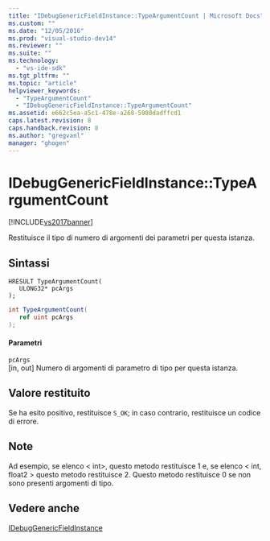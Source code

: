 ```yaml
---
title: "IDebugGenericFieldInstance::TypeArgumentCount | Microsoft Docs"
ms.custom: ""
ms.date: "12/05/2016"
ms.prod: "visual-studio-dev14"
ms.reviewer: ""
ms.suite: ""
ms.technology: 
  - "vs-ide-sdk"
ms.tgt_pltfrm: ""
ms.topic: "article"
helpviewer_keywords: 
  - "TypeArgumentCount"
  - "IDebugGenericFieldInstance::TypeArgumentCount"
ms.assetid: e662c5ea-a5c1-478e-a268-5980dadffcd1
caps.latest.revision: 8
caps.handback.revision: 8
ms.author: "gregvanl"
manager: "ghogen"
---
```

# IDebugGenericFieldInstance::TypeArgumentCount
[!INCLUDE[vs2017banner](../../../code-quality/includes/vs2017banner.md)]

Restituisce il tipo di numero di argomenti dei parametri per questa istanza.  
  
## <a name="syntax"></a>Sintassi  
  
```cpp#  
HRESULT TypeArgumentCount(  
   ULONG32* pcArgs  
);  
```  
  
```c#  
int TypeArgumentCount(  
   ref uint pcArgs  
);  
```  
  
#### <a name="parameters"></a>Parametri  
 `pcArgs`  
 [in, out] Numero di argomenti di parametro di tipo per questa istanza.  
  
## <a name="return-value"></a>Valore restituito  
 Se ha esito positivo, restituisce `S_OK`; in caso contrario, restituisce un codice di errore.  
  
## <a name="remarks"></a>Note  
 Ad esempio, se elenco \< int>, questo metodo restituisce 1 e, se elenco \< int, float2 > questo metodo restituisce 2. Questo metodo restituisce 0 se non sono presenti argomenti di tipo.  
  
## <a name="see-also"></a>Vedere anche  
 [IDebugGenericFieldInstance](../../../extensibility/debugger/reference/idebuggenericfieldinstance.md)